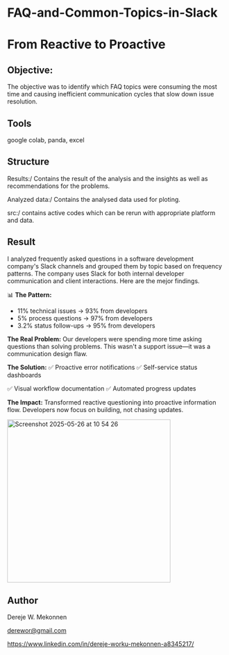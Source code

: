 # FAQ-and-Common-Topics-in-Slack
# From Reactive to Proactive
## Objective:
The objective was to identify which FAQ topics were consuming the most time and causing inefficient communication cycles that slow down issue resolution. 

## Tools
google colab, panda, excel

## Structure
Results:/ Contains the result of the analysis and the insights as well as recommendations for the problems.

Analyzed data:/ Contains the analysed data used for ploting.

src:/ contains active codes which can be rerun with appropriate platform and data.

## Result

I analyzed frequently asked questions in a software development company's Slack channels and grouped them by topic based on frequency patterns. The company uses Slack for both internal developer communication and client interactions. Here are the mejor findings.

📊 **The Pattern:**

- 11% technical issues → 93% from developers
- 5% process questions → 97% from developers
- 3.2% status follow-ups → 95% from developers

**The Real Problem:** Our developers were spending more time asking questions than solving problems. This wasn't a support issue—it was a communication design flaw.

**The Solution:** ✅ Proactive error notifications ✅ Self-service status dashboards

✅ Visual workflow documentation ✅ Automated progress updates

**The Impact:** Transformed reactive questioning into proactive information flow. Developers now focus on building, not chasing updates.

<img width="376" alt="Screenshot 2025-05-26 at 10 54 26" src="https://github.com/user-attachments/assets/64c480c5-700c-4227-8053-a4a3b23fc24a" />


## Author
Dereje W. Mekonnen

derewor@gmail.com

https://www.linkedin.com/in/dereje-worku-mekonnen-a8345217/
